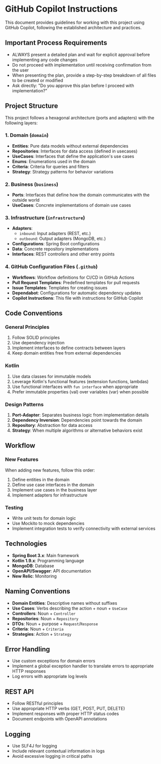 # GitHub Copilot Instructions

This document provides guidelines for working with this project using GitHub Copilot, following the established architecture and practices.

## Important Process Requirements
- ALWAYS present a detailed plan and wait for explicit approval before implementing any code changes
- Do not proceed with implementation until receiving confirmation from the user
- When presenting the plan, provide a step-by-step breakdown of all files to be created or modified
- Ask directly: "Do you approve this plan before I proceed with implementation?"

## Project Structure

This project follows a hexagonal architecture (ports and adapters) with the following layers:

### 1. Domain (`domain`)
- **Entities**: Pure data models without external dependencies
- **Repositories**: Interfaces for data access (defined in usecases)
- **UseCases**: Interfaces that define the application's use cases
- **Enums**: Enumerations used in the domain
- **Criteria**: Criteria for queries and filters
- **Strategy**: Strategy patterns for behavior variations

### 2. Business (`business`)
- **Ports**: Interfaces that define how the domain communicates with the outside world
- **UseCases**: Concrete implementations of domain use cases

### 3. Infrastructure (`infrastructure`)
- **Adapters**:
    - `inbound`: Input adapters (REST, etc.)
    - `outbound`: Output adapters (MongoDB, etc.)
- **Configurations**: Spring Boot configurations
- **Data**: Concrete repository implementations
- **Interfaces**: REST controllers and other entry points

### 4. GitHub Configuration Files (`.github`)
- **Workflows**: Workflow definitions for CI/CD in GitHub Actions
- **Pull Request Templates**: Predefined templates for pull requests
- **Issue Templates**: Templates for creating issues
- **Dependabot**: Configurations for automatic dependency updates
- **Copilot Instructions**: This file with instructions for GitHub Copilot

## Code Conventions

### General Principles
1. Follow SOLID principles
2. Use dependency injection
3. Implement interfaces to define contracts between layers
4. Keep domain entities free from external dependencies

### Kotlin
1. Use data classes for immutable models
2. Leverage Kotlin's functional features (extension functions, lambdas)
3. Use functional interfaces with `fun interface` when appropriate
4. Prefer immutable properties (val) over variables (var) when possible

### Design Patterns
1. **Port-Adapter**: Separates business logic from implementation details
2. **Dependency Inversion**: Dependencies point towards the domain
3. **Repository**: Abstraction for data access
4. **Strategy**: When multiple algorithms or alternative behaviors exist

## Workflow

### New Features
When adding new features, follow this order:
1. Define entities in the domain
2. Define use case interfaces in the domain
3. Implement use cases in the business layer
4. Implement adapters for infrastructure

### Testing
- Write unit tests for domain logic
- Use Mockito to mock dependencies
- Implement integration tests to verify connectivity with external services

## Technologies

- **Spring Boot 3.x**: Main framework
- **Kotlin 1.9.x**: Programming language
- **MongoDB**: Database
- **OpenAPI/Swagger**: API documentation
- **New Relic**: Monitoring

## Naming Conventions

- **Domain Entities**: Descriptive names without suffixes
- **Use Cases**: Verbs describing the action + noun + `UseCase`
- **Controllers**: Noun + `Controller`
- **Repositories**: Noun + `Repository`
- **DTOs**: Noun + purpose + `Request`/`Response`
- **Criteria**: Noun + `Criteria`
- **Strategies**: Action + `Strategy`

## Error Handling

- Use custom exceptions for domain errors
- Implement a global exception handler to translate errors to appropriate HTTP responses
- Log errors with appropriate log levels

## REST API

- Follow RESTful principles
- Use appropriate HTTP verbs (GET, POST, PUT, DELETE)
- Implement responses with proper HTTP status codes
- Document endpoints with OpenAPI annotations

## Logging

- Use SLF4J for logging
- Include relevant contextual information in logs
- Avoid excessive logging in critical paths
